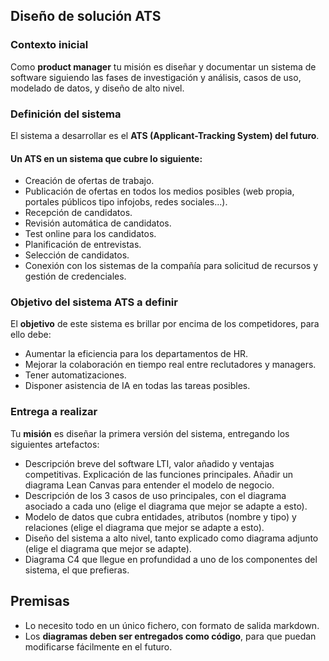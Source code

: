 ## Diseño de solución ATS

### Contexto inicial

Como **product manager** tu misión es diseñar y documentar un sistema de software siguiendo las fases de investigación y análisis, casos de uso, modelado de datos, y diseño de alto nivel.

### Definición del sistema

El sistema a desarrollar es el **ATS (Applicant-Tracking System) del futuro**.

#### Un ATS en un sistema que cubre lo siguiente:
- Creación de ofertas de trabajo.
- Publicación de ofertas en todos los medios posibles (web propia, portales públicos tipo infojobs, redes sociales...).
- Recepción de candidatos.
- Revisión automática de candidatos.
- Test online para los candidatos.
- Planificación de entrevistas.
- Selección de candidatos.
- Conexión con los sistemas de la compañía para solicitud de recursos y gestión de credenciales.

### Objetivo del sistema ATS a definir

El **objetivo** de este sistema es brillar por encima de los competidores, para ello debe:
- Aumentar la eficiencia para los departamentos de HR.
- Mejorar la colaboración en tiempo real entre reclutadores y managers.
- Tener automatizaciones.
- Disponer asistencia de IA en todas las tareas posibles.

### Entrega a realizar

Tu **misión** es diseñar la primera versión del sistema, entregando los siguientes artefactos:
- Descripción breve del software LTI, valor añadido y ventajas competitivas. Explicación de las funciones principales. Añadir un diagrama Lean Canvas para entender el modelo de negocio.
- Descripción de los 3 casos de uso principales, con el diagrama asociado a cada uno (elige el diagrama que mejor se adapte a esto).
- Modelo de datos que cubra entidades, atributos (nombre y tipo) y relaciones (elige el diagrama que mejor se adapte a esto).
- Diseño del sistema a alto nivel, tanto explicado como diagrama adjunto (elige el diagrama que mejor se adapte).
- Diagrama C4 que llegue en profundidad a uno de los componentes del sistema, el que prefieras.

## Premisas

- Lo necesito todo en un único fichero, con formato de salida markdown.
- Los **diagramas deben ser entregados como código**, para que puedan modificarse fácilmente en el futuro.